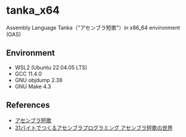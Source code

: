 # tanka_x64

Assembly Language Tanka（"アセンブラ短歌"）in x86_64 environment (GAS)

## Environment

- WSL2 (Ubuntu 22.04.05 LTS)
- GCC 11.4.0
- GNU objdump 2.38
- GNU Make 4.3

## References

- [アセンブラ短歌](https://kozos.jp/asm-tanka/)
- [31バイトでつくるアセンブラプログラミング アセンブラ短歌の世界](https://book.mynavi.jp/ec/products/detail/id=24267)
